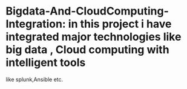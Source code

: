 # Bigdata-And-CloudComputing-Integration: in this project i have integrated major technologies like big data , Cloud computing with intelligent tools
like splunk,Ansible etc.
